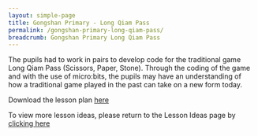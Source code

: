 ```yaml
---
layout: simple-page
title: Gongshan Primary - Long Qiam Pass
permalink: /gongshan-primary-long-qiam-pass/
breadcrumb: Gongshan Primary Long Qiam Pass
---
```


The pupils had to work in pairs to develop code for the traditional game Long Qiam Pass (Scissors, Paper, Stone). Through the coding of the game and with the use of micro:bits, the pupils may have an understanding of how a traditional game played in the past can take on a new form today.

Download the lesson plan [here](/files/lesson-plans/primary-schools/humanities/gongshan-primary-long-qiam-pass.zip)

To view more lesson ideas, please return to the Lesson Ideas page by [clicking here](/in-schools/digital-maker/lesson-ideas-primary/)
